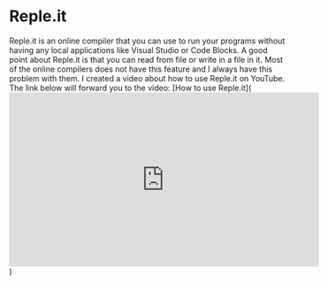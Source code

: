 # Reple.it
Reple.it is an online compiler that you can use to run your programs without having any local applications like Visual Studio or Code Blocks. A good point about Reple.it is that you can read from file or write in a file in it. Most of the online compilers does not have this feature and I always have this problem with them.
I created a video about how to use Reple.it on YouTube. The link below will forward you to the video:
[How to use Reple.it](<iframe width="560" height="315" src="https://www.youtube.com/embed/W_r6KVQ3mjo" frameborder="0" allow="accelerometer; autoplay; encrypted-media; gyroscope; picture-in-picture" allowfullscreen></iframe>)
